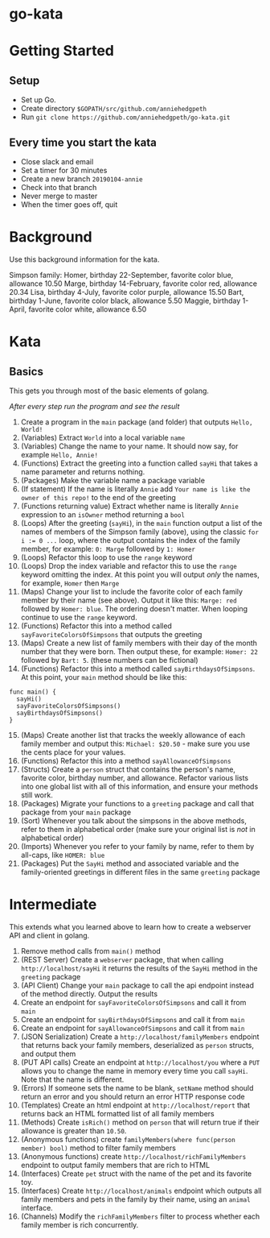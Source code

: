 # go-kata

# Getting Started

## Setup

* Set up Go.
* Create directory `$GOPATH/src/github.com/anniehedgpeth`
* Run `git clone https://github.com/anniehedgpeth/go-kata.git`

## Every time you start the kata

* Close slack and email
* Set a timer for 30 minutes
* Create a new branch `20190104-annie`
* Check into that branch
* Never merge to master
* When the timer goes off, quit

# Background
Use this background information for the kata.

Simpson family:
Homer, birthday 22-September, favorite color blue, allowance 10.50
Marge, birthday 14-February, favorite color red, allowance 20.34
Lisa, birthday 4-July, favorite color purple, allowance 15.50
Bart, birthday 1-June, favorite color black, allowance 5.50
Maggie, birthday 1-April, favorite color white, allowance 6.50

# Kata

## Basics

This gets you through most of the basic elements of golang.

_After every step run the program and see the result_
1. Create a program in the `main` package (and folder) that outputs `Hello, World!`
2. (Variables) Extract `World` into a local variable `name`
3. (Variables) Change the name to your name. It should now say, for example `Hello, Annie!`
4. (Functions) Extract the greeting into a function called `sayHi` that takes a name parameter and returns nothing.
5. (Packages) Make the variable name a package variable
6. (If statement) If the name is literally `Annie` add `Your name is like the owner of this repo!` to the end of the greeting
7. (Functions returning value) Extract whether name is literally `Annie` expression to an `isOwner` method returning a `bool`
8. (Loops) After the greeting (`sayHi`), in the `main` function output a list of the names of members of the Simpson family (above), using the classic `for i := 0 ...` loop, where the output contains the index of the family member, for example: `0: Marge` followed by `1: Homer`
9. (Loops) Refactor this loop to use the `range` keyword
10. (Loops) Drop the index variable and refactor this to use the `range` keyword omitting the index. At this point you will output _only_ the names, for example, `Homer` then `Marge`
11. (Maps) Change your list to include the favorite color of each family member by their name (see above). Output it like this: `Marge: red` followed by `Homer: blue`. The ordering doesn't matter. When looping continue to use the `range` keyword.
12. (Functions) Refactor this into a method called `sayFavoriteColorsOfSimpsons` that outputs the greeting
13. (Maps) Create a new list of family members with their day of the month number that they were born. Then output these, for example: `Homer: 22` followed by `Bart: 5`. (these numbers can be fictional)
14. (Functions) Refactor this into a method called `sayBirthdaysOfSimpsons`. At this point, your `main` method should be like this:
```golang
func main() {
  sayHi()
  sayFavoriteColorsOfSimpsons()
  sayBirthdaysOfSimpsons()
}
```
15. (Maps) Create another list that tracks the weekly allowance of each family member and output this: `Michael: $20.50` - make sure you use the cents place for your values.
16. (Functions) Refactor this into a method `sayAllowanceOfSimpsons`
17. (Structs) Create a `person` struct that contains the person's name, favorite color, birthday number, and allowance. Refactor various lists into one global list with all of this information, and ensure your methods still work. 
18. (Packages) Migrate your functions to a `greeting` package and call that  package from your `main` package
19. (Sort) Whenever you talk about the simpsons in the above methods, refer to them in alphabetical order (make sure your original list is _not_ in alphabetical order)
20. (Imports) Whenever you refer to your family by name, refer to them by all-caps, like `HOMER: blue`
21. (Packages) Put the `SayHi` method and associated variable and the family-oriented greetings in different files in the same `greeting` package

# Intermediate

This extends what you learned above to learn how to create a webserver API and client in golang.

1. Remove method calls from `main()` method
2. (REST Server) Create a `webserver` package, that when calling `http://localhost/sayHi` it returns the results of the `SayHi` method in the `greeting` package
2. (API Client) Change your `main` package to call the api endpoint instead of the method directly. Output the results
3. Create an endpoint for `sayFavoriteColorsOfSimpsons` and call it from `main`
4. Create an endpoint for `sayBirthdaysOfSimpsons` and call it from `main`
5. Create an endpoint for `sayAllowanceOfSimpsons` and call it from `main`
6. (JSON Serialization) Create a `http://localhost/familyMembers` endpoint that returns back your family members, deserialized as `person` structs, and output them
7. (PUT API calls) Create an endpoint at `http://localhost/you` where a `PUT` allows you to change the name in memory every time you call `sayHi`. Note that the name is different.
8. (Errors) If someone sets the name to be blank, `setName` method should return an error and you should return an error HTTP response code
9. (Templates) Create an html endpoint at `http://localhost/report` that returns back an HTML formatted list of all family members
10. (Methods) Create `isRich()` method on `person` that will return true if their allowance is greater than `10.50`.
11. (Anonymous functions) create `familyMembers(where func(person member) bool)` method to filter family members
12. (Anonymous functions) create `http://localhost/richFamilyMembers` endpoint to output family members that are rich to HTML
13. (Interfaces) Create `pet` struct with the name of the pet and its favorite toy.
14. (Interfaces) Create `http://localhost/animals` endpoint which outputs all family members and pets in the family by their name, using an `animal` interface.
15. (Channels) Modify the `richFamilyMembers` filter to process whether each family member is rich concurrently.
